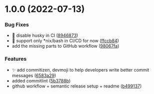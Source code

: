 # 1.0.0 (2022-07-13)


### Bug Fixes

* 🐛 disable husky in CI ([8946873](https://github.com/abhishekbhardwaj/typescript-library-starter/commit/89468733dcabc78e7df55139b118223ac6f26418))
* 🐛 support only *nix/bash in CI/CD for now ([ffccb84](https://github.com/abhishekbhardwaj/typescript-library-starter/commit/ffccb84db197da3036a1b3e3e7cf155da3d914d7))
* add the missing parts to GitHub workflow ([98067fa](https://github.com/abhishekbhardwaj/typescript-library-starter/commit/98067fa84c8b549446e2d2d096d1e07dab68f54f))


### Features

* ✨ add commitizen, devmoji to help developers write better commit messages ([6583a29](https://github.com/abhishekbhardwaj/typescript-library-starter/commit/6583a29e146d44561213ddd78d5fbd34745191a1))
* added commitlint ([5b3788b](https://github.com/abhishekbhardwaj/typescript-library-starter/commit/5b3788bd772d0a52dd98afabfd3abbf2a4427482))
* github workflow + semantic release setup + readme ([b499137](https://github.com/abhishekbhardwaj/typescript-library-starter/commit/b49913718cb5c471f21bab2873e448518992ed5d))

